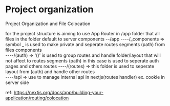 # Project organization

Project Organization and File Colocation

for the project structure is aiming to use App Router in /app folder that all files in the folder default to server components
--/app
----/_components => symbol _  is used to make private and seperate routes segments (path) from files components  
----/(auth) => '()' is used to group routes and handle folder/layout that will not affect to routes segments (path) in this case is used to seperate auth pages and others routes
----/(routes) => this folder is used to seperate layout from (auth) and handle other routes  
----/api => use to manage internal api in nextjs(routes handler) ex. cookie in server side

ref: <https://nextjs.org/docs/app/building-your-application/routing/colocation>
